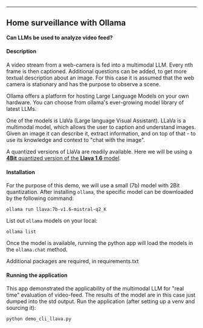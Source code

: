 
---

## Home surveillance with Ollama

__Can LLMs be used to analyze video feed?__

#### Description

A video stream from a web-camera is fed into a multimodal LLM. Every nth frame is then captioned. Additional questions can be 
added, to get more textual description about an image. For this case it is assumed that the web camera is stationary and 
has the purpose to observe a scene. 

Ollama offers a platform for hosting Large Language Models on your own hardware. You can choose from ollama's ever-growing
model library of latest LLMs. 

One of the models is LlaVa (Large language Visual Assistant). LLaVa is a multimodal model, which allows the user to
caption and understand images. Given an image it can describe it, extract information, and on top of that - to use its
knowledge and context to "chat with the image".

A quantized versions of LlaVa are readily available. Here we will be using a
[**4Bit** quantized version of the **Llava 1.6** model](https://ollama.com/library/llava/tags).

#### Installation

For the purpose of this demo, we will use a small (7b) model with 2Bit quantization. 
After installing `ollama`, the specific model can be downloaded by the following command:

`ollama run llava:7b-v1.6-mistral-q2_K`

List out `ollama` models on your local: 

`ollama list`

Once the model is available, running the python app will load the models in the `ollama.chat` method. 

Additional packages are required, in requirements.txt

#### Running the application

This app demonstrated the applicability of the multimodal LLM for "real time" evaluation of video-feed. The results of 
the model are in this case just dumped into the std output. 
Run the application (after setting up a venv and sourcing it):

`python demo_cli_llava.py`



